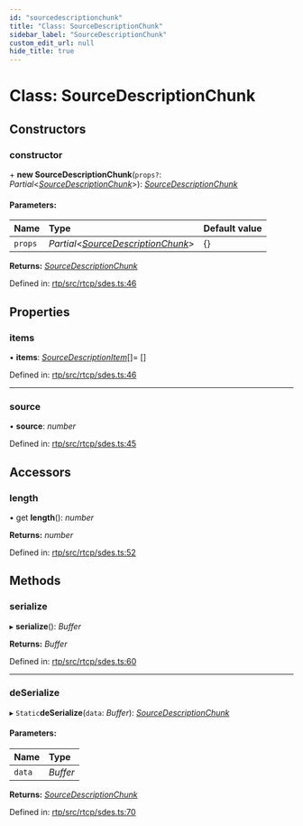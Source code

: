 ```yaml
---
id: "sourcedescriptionchunk"
title: "Class: SourceDescriptionChunk"
sidebar_label: "SourceDescriptionChunk"
custom_edit_url: null
hide_title: true
---
```


# Class: SourceDescriptionChunk

## Constructors

### constructor

\+ **new SourceDescriptionChunk**(`props?`: *Partial*<[*SourceDescriptionChunk*](sourcedescriptionchunk.md)\>): [*SourceDescriptionChunk*](sourcedescriptionchunk.md)

#### Parameters:

Name | Type | Default value |
:------ | :------ | :------ |
`props` | *Partial*<[*SourceDescriptionChunk*](sourcedescriptionchunk.md)\> | {} |

**Returns:** [*SourceDescriptionChunk*](sourcedescriptionchunk.md)

Defined in: [rtp/src/rtcp/sdes.ts:46](https://github.com/shinyoshiaki/werift-webrtc/blob/71f8ead/packages/rtp/src/rtcp/sdes.ts#L46)

## Properties

### items

• **items**: [*SourceDescriptionItem*](sourcedescriptionitem.md)[]= []

Defined in: [rtp/src/rtcp/sdes.ts:46](https://github.com/shinyoshiaki/werift-webrtc/blob/71f8ead/packages/rtp/src/rtcp/sdes.ts#L46)

___

### source

• **source**: *number*

Defined in: [rtp/src/rtcp/sdes.ts:45](https://github.com/shinyoshiaki/werift-webrtc/blob/71f8ead/packages/rtp/src/rtcp/sdes.ts#L45)

## Accessors

### length

• get **length**(): *number*

**Returns:** *number*

Defined in: [rtp/src/rtcp/sdes.ts:52](https://github.com/shinyoshiaki/werift-webrtc/blob/71f8ead/packages/rtp/src/rtcp/sdes.ts#L52)

## Methods

### serialize

▸ **serialize**(): *Buffer*

**Returns:** *Buffer*

Defined in: [rtp/src/rtcp/sdes.ts:60](https://github.com/shinyoshiaki/werift-webrtc/blob/71f8ead/packages/rtp/src/rtcp/sdes.ts#L60)

___

### deSerialize

▸ `Static`**deSerialize**(`data`: *Buffer*): [*SourceDescriptionChunk*](sourcedescriptionchunk.md)

#### Parameters:

Name | Type |
:------ | :------ |
`data` | *Buffer* |

**Returns:** [*SourceDescriptionChunk*](sourcedescriptionchunk.md)

Defined in: [rtp/src/rtcp/sdes.ts:70](https://github.com/shinyoshiaki/werift-webrtc/blob/71f8ead/packages/rtp/src/rtcp/sdes.ts#L70)
